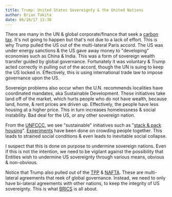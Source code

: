 ```yaml
---
title: Trump: United States Sovereignty & the United Nations
author: Brian Takita
date: 06/10/17 13:30
---
```

There are many in the UN & global corporate/finance that seek a <a href="https://www.wikiwand.com/en/Carbon_tax" target="_blank">carbon tax</a>. It's not going to happen but that's not due to a lack of effort. This is why Trump pulled the US out of the multi-lateral Paris accord. The US was under energy sanctions & the US gave away money to "developing" economies such as China & India. This was a form of sovereign wealth transfer guided by global governance. Fortunately it was voluntary & Trump acted correctly in pulling out of the accord, though the UN is suing to keep the US locked in. Effectively, this is using international trade law to impose governance upon the US.

<!--more-->

Sovereign problems also occur when the U.N. recommends localities have coordinated mandates, aka Sustainable Development. These initiatives take land off of the market, which hurts people who do not have wealth, because land, home, & rent prices are driven up. Effectively, the people have less housing at a higher price. This in turn increases homelessness & social instability. Bad deal for the US, or any other sovereign nation.

From the <a href="https://www.wikiwand.com/en/United_Nations_Framework_Convention_on_Climate_Change" target="_blank">UNFCCC</a>, we see "sustainable" initiatives such as "<a href="http://americandreamcoalition.org/?page_id=3299" target="_blank">stack & pack housing</a>". <a href="https://nihrecord.nih.gov/newsletters/2008/07_25_2008/story1.htm" target="_blank">Experiments</a> have been done on crowding people together. This leads to strained social conditions & even leads to inevitable social collapse.

I suspect that this is done on purpose to undermine sovereign nations. Even if this is not the intention, we need to be vigilant against the possibility that Entities wish to undermine US sovereignty through various means, obvious & non-obvious.

Notice that Trump also pulled out of the <a href="http://www.foxnews.com/politics/2017/01/23/trump-signs-executive-order-withdrawing-us-from-tpp-trade-deal.html" target="_blank">TPP</a> & <a href="http://www.foxnews.com/politics/2017/04/27/trump-agrees-to-renegotiate-nafta-with-canada-mexico-leaders.html" target="_blank">NAFTA</a>. These are multi-lateral agreements that reek of global governance. Instead, we need to only have bi-lateral agreements with other nations, to keep the integrity of US sovereignty. This is what <a href="https://www.wikiwand.com/en/BRICS" target="_blank">BRICS</a> is all about.
